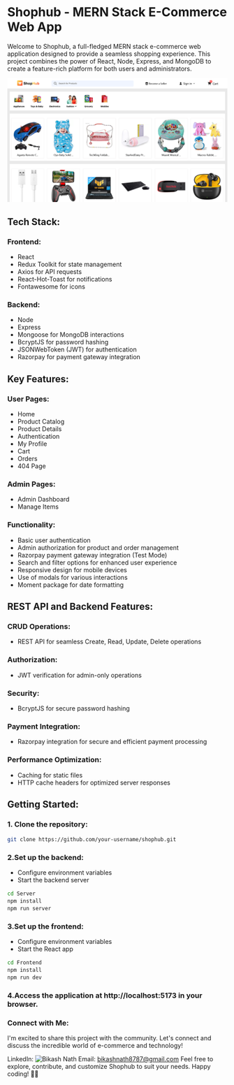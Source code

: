 

# Shophub - MERN Stack E-Commerce Web App
Welcome to Shophub, a full-fledged MERN stack e-commerce web application designed to provide a seamless shopping experience. This project combines the power of React, Node, Express, and MongoDB to create a feature-rich platform for both users and administrators.

![](https://github.com/b0n21en5/ShopHub/blob/main/Frontend/src/assets/shophub.png)

## Tech Stack:

### Frontend:
- React
- Redux Toolkit for state management
- Axios for API requests
- React-Hot-Toast for notifications
- Fontawesome for icons
  
### Backend:
- Node
- Express
- Mongoose for MongoDB interactions
- BcryptJS for password hashing
- JSONWebToken (JWT) for authentication
- Razorpay for payment gateway integration

## Key Features:

### User Pages:
- Home
- Product Catalog
- Product Details
- Authentication
- My Profile
- Cart
- Orders
- 404 Page

### Admin Pages:
- Admin Dashboard
- Manage Items

### Functionality:
- Basic user authentication
- Admin authorization for product and order management
- Razorpay payment gateway integration (Test Mode)
- Search and filter options for enhanced user experience
- Responsive design for mobile devices
- Use of modals for various interactions
- Moment package for date formatting

## REST API and Backend Features:

### CRUD Operations:
- REST API for seamless Create, Read, Update, Delete operations

### Authorization:
- JWT verification for admin-only operations

### Security:
- BcryptJS for secure password hashing

### Payment Integration:
- Razorpay integration for secure and efficient payment processing

### Performance Optimization:
- Caching for static files
- HTTP cache headers for optimized server responses

## Getting Started:

### 1. Clone the repository:

```bash
git clone https://github.com/your-username/shophub.git
```

### 2.Set up the backend:
- Configure environment variables
- Start the backend server
```bash
cd Server
npm install
npm run server
```

### 3.Set up the frontend:
- Configure environment variables
- Start the React app
```bash
cd Frontend
npm install
npm run dev
```

### 4.Access the application at http://localhost:5173 in your browser.

### Connect with Me:
I'm excited to share this project with the community. Let's connect and discuss the incredible world of e-commerce and technology!

LinkedIn: ![Bikash Nath](https://www.linkedin.com/in/bikash-nath/)
Email: bikashnath8787@gmail.com
Feel free to explore, contribute, and customize Shophub to suit your needs. Happy coding! 🚀✨







